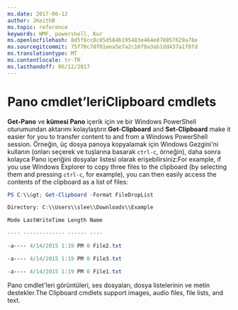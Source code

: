 ```yaml
---
ms.date: 2017-06-12
author: JKeithB
ms.topic: reference
keywords: WMF, powershell, Kur
ms.openlocfilehash: 8d5f8cc8c85d584b195483e464e878857629a78e
ms.sourcegitcommit: 75f70c7df01eea5e7a2c16f9a3ab1dd437a1f8fd
ms.translationtype: MT
ms.contentlocale: tr-TR
ms.lasthandoff: 06/12/2017
---
```

# <a name="clipboard-cmdlets"></a><span data-ttu-id="3fd61-102">Pano cmdlet’leri</span><span class="sxs-lookup"><span data-stu-id="3fd61-102">Clipboard cmdlets</span></span>
<span data-ttu-id="3fd61-103">**Get-Pano** ve **kümesi Pano** içerik için ve bir Windows PowerShell oturumundan aktarımı kolaylaştırır.</span><span class="sxs-lookup"><span data-stu-id="3fd61-103">**Get-Clipboard** and **Set-Clipboard** make it easier for you to transfer content to and from a Windows PowerShell session.</span></span> <span data-ttu-id="3fd61-104">Örneğin, üç dosya panoya kopyalamak için Windows Gezgini'ni kullanın (onları seçerek ve tuşlarına basarak `ctrl-c`, örneğin), daha sonra kolayca Pano içeriğini dosyalar listesi olarak erişebilirsiniz:</span><span class="sxs-lookup"><span data-stu-id="3fd61-104">For example, if you use Windows Explorer to copy three files to the clipboard (by selecting them and pressing `ctrl-c`, for example), you can then easily access the contents of the clipboard as a list of files:</span></span>

```powershell 
PS C:\\&gt; Get-Clipboard -Format FileDropList

Directory: C:\\Users\\slee\\Downloads\\Example

Mode LastWriteTime Length Name

---- ------------- ------ ----

-a---- 4/14/2015 1:19 PM 0 File2.txt

-a---- 4/14/2015 1:19 PM 0 File3.txt

-a---- 4/14/2015 1:19 PM 0 File1.txt
```


<span data-ttu-id="3fd61-105">Pano cmdlet'leri görüntüleri, ses dosyaları, dosya listelerinin ve metin destekler.</span><span class="sxs-lookup"><span data-stu-id="3fd61-105">The Clipboard cmdlets support images, audio files, file lists, and text.</span></span>


